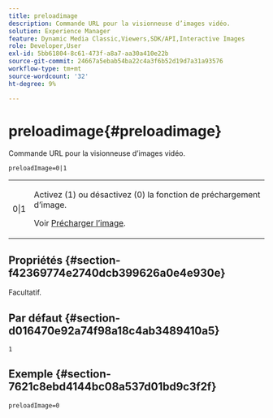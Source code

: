 ```yaml
---
title: preloadimage
description: Commande URL pour la visionneuse d’images vidéo.
solution: Experience Manager
feature: Dynamic Media Classic,Viewers,SDK/API,Interactive Images
role: Developer,User
exl-id: 5bb61804-8c61-473f-a8a7-aa30a410e22b
source-git-commit: 24667a5ebab54ba22c4a3f6b52d19d7a31a93576
workflow-type: tm+mt
source-wordcount: '32'
ht-degree: 9%

---
```


# preloadimage{#preloadimage}

Commande URL pour la visionneuse d’images vidéo.

`preloadImage=0|1`

<table id="table_C616483932C2482CA9794DDD7313FD7C"> 
 <tbody> 
  <tr> 
   <td colname="col1"> <p> <span class="codeph"> 0|1</span> </p> </td> 
   <td colname="col2"> <p> Activez (1) ou désactivez (0) la fonction de préchargement d’image. </p> <p>Voir <a href="../../../c-html5-aem-asset-viewers/c-html5-aem-interactive-images/c-html5-aem-interactive-image-preload-image.md#concept-d9528ead78ca4d1dae7904bf2520b1e3" format="dita" scope="local"> Précharger l’image</a>. </p> </td> 
  </tr> 
 </tbody> 
</table>

## Propriétés {#section-f42369774e2740dcb399626a0e4e930e}

Facultatif.

## Par défaut {#section-d016470e92a74f98a18c4ab3489410a5}

`1`

## Exemple {#section-7621c8ebd4144bc08a537d01bd9c3f2f}

```
preloadImage=0
```
